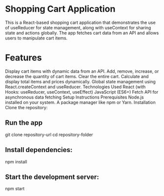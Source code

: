 
# Shopping Cart Application
This is a React-based shopping cart application that demonstrates the use of useReducer for state management, along with useContext for sharing state and actions globally. The app fetches cart data from an API and allows users to manipulate cart items.

# Features
Display cart items with dynamic data from an API.
Add, remove, increase, or decrease the quantity of cart items.
Clear the entire cart.
Calculate and display total items and prices dynamically.
Global state management using React.createContext and useReducer.
Technologies Used
React (with Hooks: useReducer, useContext, useEffect)
JavaScript (ES6+)
Fetch API for asynchronous data fetching
Setup Instructions
Prerequisites
Node.js installed on your system.
A package manager like npm or Yarn.
Installation
Clone the repository:

<h2>Run the app </h2>
git clone repository-url
cd repository-folder

<h2> Install dependencies:</h2>
npm install
<h2>Start the development server:</h2>
npm start
